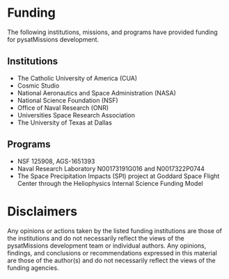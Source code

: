 Funding
=======
The following institutions, missions, and programs have provided funding
for pysatMissions development.

Institutions
------------
 - The Catholic University of America (CUA)
 - Cosmic Studio
 - National Aeronautics and Space Administration (NASA)
 - National Science Foundation (NSF)
 - Office of Naval Research (ONR)
 - Universities Space Research Association
 - The University of Texas at Dallas

Programs
--------
 - NSF 125908, AGS-1651393
 - Naval Research Laboratory N00173191G016 and N0017322P0744
 - The Space Precipitation Impacts (SPI) project at Goddard Space Flight Center
   through the Heliophysics Internal Science Funding Model

Disclaimers
===========
Any opinions or actions taken by the listed funding institutions are those of
the institutions and do not necessarily reflect the views of the pysatMissions
development team or individual authors. Any opinions, findings, and conclusions
or recommendations expressed in this material are those of the author(s) and do
not necessarily reflect the views of the funding agencies.
